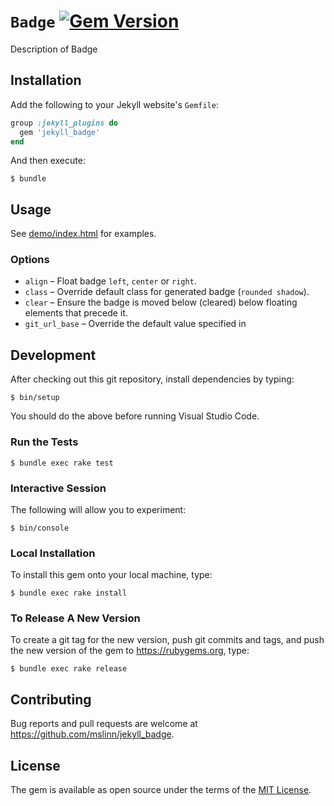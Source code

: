 # `Badge` [![Gem Version](https://jekyll_badge.fury.io/rb/jekyll_badge.svg)](https://jekyll_badge.fury.io/rb/jekyll_badge)

Description of Badge


## Installation

Add the following to your Jekyll website's `Gemfile`:

```ruby
group :jekyll_plugins do
  gem 'jekyll_badge'
end
```

And then execute:

```shell
$ bundle
```


## Usage

See [demo/index.html](demo/index.html) for examples.


### Options

- `align` &ndash; Float badge `left`, `center` or `right`.
- `class` &ndash; Override default class for generated badge (`rounded shadow`).
- `clear` &ndash; Ensure the badge is moved below (cleared) below floating elements that precede it.
- `git_url_base` &ndash; Override the default value specified in


## Development

After checking out this git repository, install dependencies by typing:

```shell
$ bin/setup
```

You should do the above before running Visual Studio Code.


### Run the Tests

```shell
$ bundle exec rake test
```


### Interactive Session

The following will allow you to experiment:

```shell
$ bin/console
```


### Local Installation

To install this gem onto your local machine, type:

```shell
$ bundle exec rake install
```


### To Release A New Version

To create a git tag for the new version, push git commits and tags,
and push the new version of the gem to https://rubygems.org, type:

```shell
$ bundle exec rake release
```


## Contributing

Bug reports and pull requests are welcome at https://github.com/mslinn/jekyll_badge.


## License

The gem is available as open source under the terms of the [MIT License](https://opensource.org/licenses/MIT).
